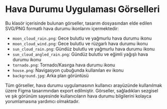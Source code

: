 # Hava Durumu Uygulaması Görselleri

Bu klasör içerisinde bulunan görseller, tasarım dosyasından elde edilen SVG/PNG formatlı hava durumu ikonlarını içermektedir:

- `moon_cloud_rain.png`: Gece bulutlu ve yağmurlu hava durumu ikonu
- `moon_cloud_wind.png`: Gece bulutlu ve rüzgarlı hava durumu ikonu
- `sun_cloud_rain.png`: Gündüz bulutlu ve yağmurlu hava durumu ikonu
- `sun_cloud_angled_rain.png`: Gündüz bulutlu ve eğimli yağışlı hava durumu ikonu
- `tornado.png`: Tornado/Kasırga hava durumu ikonu
- `house.png`: Navigasyon çubuğunda kullanılan ev ikonu
- `background.jpg`: Arka plan görüntüsü

Tüm görseller, hava durumu uygulamasının kullanıcı arayüzünde kullanılmak üzere Figma tasarımından export edilmiştir. Görseller, sağladıkları sezgisel ve şık görünüm sayesinde kullanıcıların hava durumu bilgilerini kolayca yorumlamasına yardımcı olmaktadır.